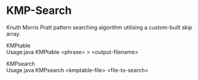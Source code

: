 # KMP-Search
Knuth Morris Pratt pattern searching algorithm utilising a custom-built skip array.<br>

KMPtable <br>
Usage:java KMPtable \<phrase\> \> \<output-filename>

KMPsearch <br>
Usage java KMPsearch \<kmptable-file\> \<file-to-search\>
